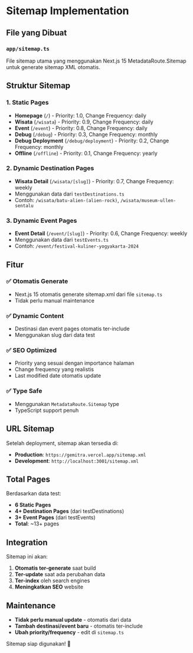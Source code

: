 # Sitemap Implementation

## File yang Dibuat

### `app/sitemap.ts`
File sitemap utama yang menggunakan Next.js 15 MetadataRoute.Sitemap untuk generate sitemap XML otomatis.

## Struktur Sitemap

### 1. **Static Pages**
- **Homepage** (`/`) - Priority: 1.0, Change Frequency: daily
- **Wisata** (`/wisata`) - Priority: 0.9, Change Frequency: daily  
- **Event** (`/event`) - Priority: 0.8, Change Frequency: daily
- **Debug** (`/debug`) - Priority: 0.3, Change Frequency: monthly
- **Debug Deployment** (`/debug/deployment`) - Priority: 0.2, Change Frequency: monthly
- **Offline** (`/offline`) - Priority: 0.1, Change Frequency: yearly

### 2. **Dynamic Destination Pages**
- **Wisata Detail** (`/wisata/[slug]`) - Priority: 0.7, Change Frequency: weekly
- Menggunakan data dari `testDestinations.ts`
- Contoh: `/wisata/batu-alien-(alien-rock)`, `/wisata/museum-ullen-sentalu`

### 3. **Dynamic Event Pages**
- **Event Detail** (`/event/[slug]`) - Priority: 0.6, Change Frequency: weekly
- Menggunakan data dari `testEvents.ts`
- Contoh: `/event/festival-kuliner-yogyakarta-2024`

## Fitur

### ✅ **Otomatis Generate**
- Next.js 15 otomatis generate sitemap.xml dari file `sitemap.ts`
- Tidak perlu manual maintenance

### ✅ **Dynamic Content**
- Destinasi dan event pages otomatis ter-include
- Menggunakan slug dari data test

### ✅ **SEO Optimized**
- Priority yang sesuai dengan importance halaman
- Change frequency yang realistis
- Last modified date otomatis update

### ✅ **Type Safe**
- Menggunakan `MetadataRoute.Sitemap` type
- TypeScript support penuh

## URL Sitemap

Setelah deployment, sitemap akan tersedia di:
- **Production**: `https://gemitra.vercel.app/sitemap.xml`
- **Development**: `http://localhost:3001/sitemap.xml`

## Total Pages

Berdasarkan data test:
- **6 Static Pages**
- **4+ Destination Pages** (dari testDestinations)
- **3+ Event Pages** (dari testEvents)
- **Total**: ~13+ pages

## Integration

Sitemap ini akan:
1. **Otomatis ter-generate** saat build
2. **Ter-update** saat ada perubahan data
3. **Ter-index** oleh search engines
4. **Meningkatkan SEO** website

## Maintenance

- **Tidak perlu manual update** - otomatis dari data
- **Tambah destinasi/event baru** - otomatis ter-include
- **Ubah priority/frequency** - edit di `sitemap.ts`

Sitemap siap digunakan! 🚀
